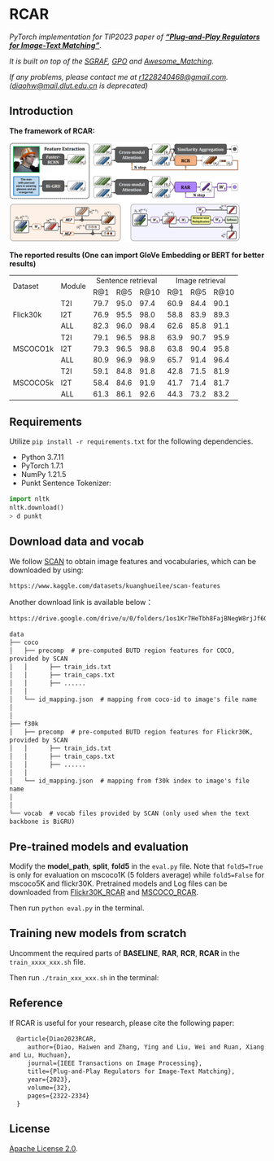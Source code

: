 # RCAR
*PyTorch implementation for TIP2023 paper of [**“Plug-and-Play Regulators for Image-Text Matching”**](https://arxiv.org/abs/2303.13371).* 

*It is built on top of the [SGRAF](https://github.com/Paranioar/SGRAF), [GPO](https://github.com/woodfrog/vse_infty) and [Awesome_Matching](https://github.com/Paranioar/Awesome_Matching_Pretraining_Transfering).*  

*If any problems, please contact me at r1228240468@gmail.com. (diaohw@mail.dlut.edu.cn is deprecated)*

## Introduction

**The framework of RCAR:**

<img src="./framework.png" width="90%" height="30%">

**The reported results (One can import GloVe Embedding or BERT for better results)**
<table>
   <tr> <td rowspan="2">Dataset</td> <td rowspan="2", align="center">Module</td> 
        <td colspan="3", align="center">Sentence retrieval</td> <td colspan="3", align="center">Image retrieval</td> </tr>
   <tr> <td>R@1</td><td>R@5</td><td>R@10</td> <td>R@1</td><td>R@5</td><td>R@10</td> </tr>
   <tr> <td rowspan="3">Flick30k</td>
        <td>T2I</td> <td>79.7</td><td>95.0</td><td>97.4</td> <td>60.9</td><td>84.4</td><td>90.1</td> </tr>
   <tr> <td>I2T</td> <td>76.9</td><td>95.5</td><td>98.0</td> <td>58.8</td><td>83.9</td><td>89.3</td> </tr>
   <tr> <td>ALL</td> <td>82.3</td><td>96.0</td><td>98.4</td> <td>62.6</td><td>85.8</td><td>91.1</td> </tr>
   <tr> <td rowspan="3">MSCOCO1k</td>
        <td>T2I</td> <td>79.1</td><td>96.5</td><td>98.8</td> <td>63.9</td><td>90.7</td><td>95.9</td> </tr>
   <tr> <td>I2T</td> <td>79.3</td><td>96.5</td><td>98.8</td> <td>63.8</td><td>90.4</td><td>95.8</td> </tr>
   <tr> <td>ALL</td> <td>80.9</td><td>96.9</td><td>98.9</td> <td>65.7</td><td>91.4</td><td>96.4</td> </tr>
   <tr> <td rowspan="3">MSCOCO5k</td>
        <td>T2I</td> <td>59.1</td><td>84.8</td><td>91.8</td> <td>42.8</td><td>71.5</td><td>81.9</td> </tr>
   <tr> <td>I2T</td> <td>58.4</td><td>84.6</td><td>91.9</td> <td>41.7</td><td>71.4</td><td>81.7</td> </tr>
   <tr> <td>ALL</td> <td>61.3</td><td>86.1</td><td>92.6</td> <td>44.3</td><td>73.2</td><td>83.2</td> </tr>
</table>

## Requirements 
Utilize `pip install -r requirements.txt` for the following dependencies.

*  Python 3.7.11  
*  PyTorch 1.7.1   
*  NumPy 1.21.5 
*  Punkt Sentence Tokenizer:
```python
import nltk
nltk.download()
> d punkt
```

## Download data and vocab
We follow [SCAN](https://github.com/kuanghuei/SCAN) to obtain image features and vocabularies, which can be downloaded by using:

```bash
https://www.kaggle.com/datasets/kuanghueilee/scan-features
```
Another download link is available below：

```bash
https://drive.google.com/drive/u/0/folders/1os1Kr7HeTbh8FajBNegW8rjJf6GIhFqC
```

```
data
├── coco
│   ├── precomp  # pre-computed BUTD region features for COCO, provided by SCAN
│   │      ├── train_ids.txt
│   │      ├── train_caps.txt
│   │      ├── ......
│   │
│   └── id_mapping.json  # mapping from coco-id to image's file name
│   
│
├── f30k
│   ├── precomp  # pre-computed BUTD region features for Flickr30K, provided by SCAN
│   │      ├── train_ids.txt
│   │      ├── train_caps.txt
│   │      ├── ......
│   │
│   └── id_mapping.json  # mapping from f30k index to image's file name
│   
│
└── vocab  # vocab files provided by SCAN (only used when the text backbone is BiGRU)
```

## Pre-trained models and evaluation
Modify the **model_path**, **split**, **fold5** in the `eval.py` file. 
Note that `fold5=True` is only for evaluation on mscoco1K (5 folders average) while `fold5=False` for mscoco5K and flickr30K. Pretrained models and Log files can be downloaded from [Flickr30K_RCAR](https://drive.google.com/file/d/1Xw19RNf1zdZb1fPC1QuIBwM4TZLhZ7bd/view?usp=sharing) and [MSCOCO_RCAR](https://drive.google.com/file/d/1-wj-MYuriY7_9jvxBoPn0itZS48AFrqP/view?usp=sharing).

Then run `python eval.py` in the terminal.

## Training new models from scratch
Uncomment the required parts of **BASELINE**, **RAR**, **RCR**, **RCAR** in the `train_xxxx_xxx.sh` file. 

Then run `./train_xxx_xxx.sh` in the terminal:

## Reference

If RCAR is useful for your research, please cite the following paper:

      @article{Diao2023RCAR,
         author={Diao, Haiwen and Zhang, Ying and Liu, Wei and Ruan, Xiang and Lu, Huchuan},
         journal={IEEE Transactions on Image Processing}, 
         title={Plug-and-Play Regulators for Image-Text Matching}, 
         year={2023},
         volume={32},
         pages={2322-2334}
      }

## License

[Apache License 2.0](http://www.apache.org/licenses/LICENSE-2.0).  
